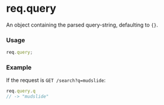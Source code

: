# req.query

An object containing the parsed query-string, defaulting to `{}`.

### Usage
```js
req.query;
```

### Example

If the request is `GET /search?q=mudslide`:

```js
req.query.q
// -> "mudslide"
```





<docmeta name="displayName" value="req.query">

